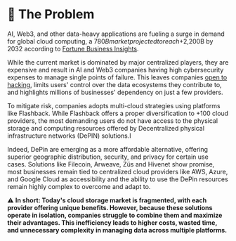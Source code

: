 # 🚫 The Problem

AI, Web3, and other data-heavy applications are fueling a surge in demand for global cloud computing, a $780B market projected to reach +$2,200B by 2032 according to [Fortune Business Insights](https://www.fortunebusinessinsights.com/cloud-computing-market-102697).&#x20;

While the current market is dominated by major centralized players, they are expensive and result in AI and Web3 companies having high cybersecurity expenses to manage single points of failure. This leaves companies [open to hacking](https://protos.com/users-of-hacked-mixin-network-question-projects-decentralized-nature/), limits users' control over the data ecosystems they contribute to, and highlights millions of businesses' dependency on just a few providers.

To mitigate risk, companies adopts multi-cloud strategies using platforms like Flashback. While Flashback offers a proper diversification to +100 cloud providers, the most demanding users do not have access to the physical storage and computing resources offered by Decentralized physical infrastructure networks (DePIN) solutions.I

Indeed, DePin are emerging as a more affordable alternative, offering superior geographic distribution, security, and privacy for certain use cases. Solutions like Filecoin, Arweave, Züs and Hivenet show promise, most businesses remain tied to centralized cloud providers like AWS, Azure, and Google Cloud as accessibility and the ability to use the DePin resources remain highly complex to overcome and adapt to.

:warning: **In short: Today's cloud storage market is fragmented, with each provider offering unique benefits. However, because these solutions operate in isolation, companies struggle to combine them and maximize their advantages. This inefficiency leads to higher costs, wasted time, and unnecessary complexity in managing data across multiple platforms.**
